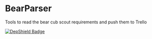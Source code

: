 BearParser
==========

Tools to read the bear cub scout requirements and push them to Trello

[![DepShield Badge](https://depshield.sonatype.org/badges/{owner}/{repository}/depshield.svg)](https://depshield.github.io)
